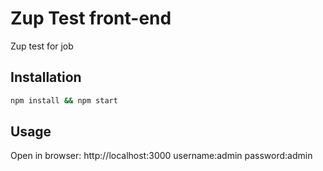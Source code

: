 # Zup Test front-end
Zup test for job
## Installation
```sh
npm install && npm start
```
## Usage
Open in browser: http://localhost:3000
username:admin password:admin
